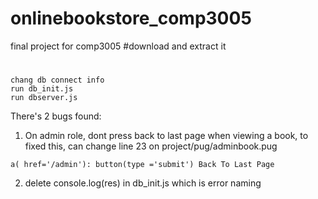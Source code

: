 # onlinebookstore_comp3005
final project for comp3005
#download and extract it
#

```
chang db connect info
run db_init.js
run dbserver.js
```
There's 2 bugs found:
1. On admin role, dont press back to last page when viewing a book, to fixed this, can change line 23 on project/pug/adminbook.pug
```
a( href='/admin'): button(type ='submit') Back To Last Page
```
2. delete console.log(res) in db_init.js which is error naming

